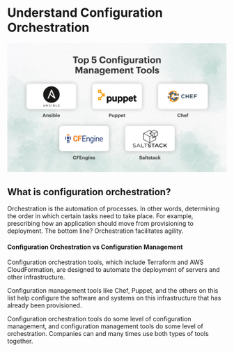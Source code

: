 # Understand Configuration Orchestration

![](Images/conf.png)

## What is configuration orchestration?
Orchestration is the automation of processes. In other words, determining the order in which certain tasks need to take place. For example, prescribing how an application should move from provisioning to deployment. The bottom line? Orchestration facilitates agility.

#### Configuration Orchestration vs Configuration Management

Configuration orchestration tools, which include Terraform and AWS CloudFormation, are designed to automate the deployment of servers and other infrastructure. 

Configuration management tools like Chef, Puppet, and the others on this list help configure the software and systems on this infrastructure that has already been provisioned.

Configuration orchestration tools do some level of configuration management, and configuration management tools do some level of orchestration. Companies can and many times use both types of tools together. 
